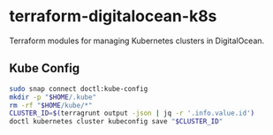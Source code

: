 # terraform-digitalocean-k8s

Terraform modules for managing Kubernetes clusters in DigitalOcean.

## Kube Config

```sh
sudo snap connect doctl:kube-config
mkdir -p "$HOME/.kube"
rm -rf "$HOME/kube/*"
CLUSTER_ID=$(terragrunt output -json | jq -r '.info.value.id')
doctl kubernetes cluster kubeconfig save "$CLUSTER_ID"
```
